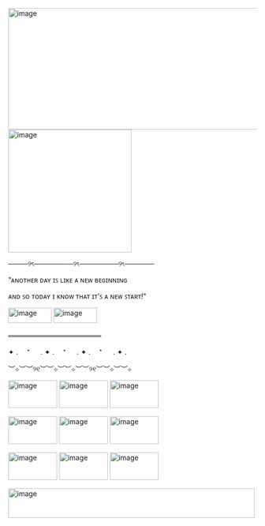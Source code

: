 <img width="2048" height="246" alt="image" src="https://github.com/user-attachments/assets/7605b4d8-fab9-4597-a3e4-236f234c9087" />







<img width="250" height="249" alt="image" src="https://github.com/user-attachments/assets/3c79a00d-0a05-4159-94e0-0eaa58d1e777" />








────୨ৎ────────୨ৎ────────୨ৎ──────



"ᴀɴᴏᴛʜᴇʀ ᴅᴀʏ ɪꜱ ʟɪᴋᴇ ᴀ ɴᴇᴡ ʙᴇɢɪɴɴɪɴɢ

ᴀɴᴅ ꜱᴏ ᴛᴏᴅᴀʏ ɪ ᴋɴᴏᴡ ᴛʜᴀᴛ ɪᴛ'ꜱ ᴀ ɴᴇᴡ ꜱᴛᴀʀᴛ!"
                                              

<img width="88" height="31" alt="image" src="https://github.com/user-attachments/assets/194a4fef-78ff-403b-a581-860971763de6" /> <img width="88" height="31" alt="image" src="https://github.com/user-attachments/assets/7175d65e-5a5e-4eac-9f5d-8d0dcac17358" />


═══════════════════

✦ . 　⁺ 　 . ✦ . 　⁺ 　 . ✦ . 　⁺ 　 . ✦ . 

︶⊹︶︶୨୧︶︶⊹︶︶⊹︶︶୨୧︶︶⊹︶︶⊹


 <img width="99" height="56" alt="image" src="https://github.com/user-attachments/assets/5fbfb2cc-ea26-475d-a531-87e3f6957ef9" /> <img width="99" height="56" alt="image" src="https://github.com/user-attachments/assets/bbd8ad32-8d87-4ffa-839d-c89d7b832bec" /> 
<img width="99" height="56" alt="image" src="https://github.com/user-attachments/assets/4da2b29e-8c4a-45a9-be01-fcd65a145b6e" /> 

<img width="99" height="56" alt="image" src="https://github.com/user-attachments/assets/491f272e-fa47-4e4f-8135-201b89f82e9e" /> <img width="99" height="56" alt="image" src="https://github.com/user-attachments/assets/7f17887b-73b9-45cd-8362-2f235e310414" /> <img width="99" height="56" alt="image" src="https://github.com/user-attachments/assets/f6ef20e7-6b6a-45f7-a26d-2e1bc5e1238f" />

<img width="99" height="56" alt="image" src="https://github.com/user-attachments/assets/894b9aac-c979-4657-bf6e-89f7d80206df" /> <img width="99" height="56" alt="image" src="https://github.com/user-attachments/assets/269dae3c-5ce2-4275-a7d9-cb1aec48c78d" /> <img width="99" height="56" alt="image" src="https://github.com/user-attachments/assets/985654b5-efc3-4f45-a6d3-ed28936f0a95" />








<img width="500" height="60" alt="image" src="https://github.com/user-attachments/assets/3ba477dd-148b-4f10-ad00-467b50f79b66" />




